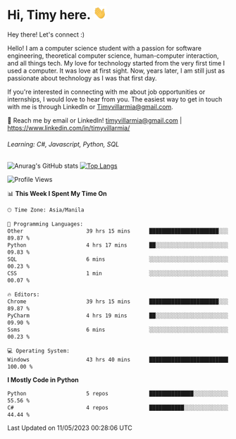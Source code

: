 <h1> Hi, Timy here. <img src="./assets/wave.gif" width="30px" height="30px"></h1> 


   Hey there! Let's connect :)
   
   Hello! I am a computer science student with a passion for software engineering, theoretical computer science, human-computer interaction, and all things tech. My love for technology started from the very first time I used a computer. It was love at first sight. Now, years later, I am still just as passionate about technology as I was that first day. 

If you're interested in connecting with me about job opportunities or internships, I would love to hear from you. The easiest way to get in touch with me is through LinkedIn or Timyvillarmia@gmail.com.

💬 Reach me by email or LinkedIn! timyvillarmia@gmail.com | https://www.linkedin.com/in/timyvillarmia/

###### Learning: C#, Javascript, Python, SQL

![Anurag's GitHub stats](https://github-readme-stats.vercel.app/api?username=TimyVillarmia&show_icons=true&theme=transparent)
[![Top Langs](https://github-readme-stats.vercel.app/api/top-langs?username=TimyVillarmia&show_icons=true&locale=en&layout=compact)](https://github.com/anuraghazra/github-readme-stats)

<!--START_SECTION:waka-->
![Profile Views](http://img.shields.io/badge/Profile%20Views-153-blue)

📊 **This Week I Spent My Time On** 

```text
🕑︎ Time Zone: Asia/Manila

💬 Programming Languages: 
Other                    39 hrs 15 mins      ██████████████████████░░░   89.87 % 
Python                   4 hrs 17 mins       ██░░░░░░░░░░░░░░░░░░░░░░░   09.83 % 
SQL                      6 mins              ░░░░░░░░░░░░░░░░░░░░░░░░░   00.23 % 
CSS                      1 min               ░░░░░░░░░░░░░░░░░░░░░░░░░   00.07 % 

🔥 Editors: 
Chrome                   39 hrs 15 mins      ██████████████████████░░░   89.87 % 
PyCharm                  4 hrs 19 mins       ██░░░░░░░░░░░░░░░░░░░░░░░   09.90 % 
Ssms                     6 mins              ░░░░░░░░░░░░░░░░░░░░░░░░░   00.23 % 

💻 Operating System: 
Windows                  43 hrs 40 mins      █████████████████████████   100.00 % 
```

**I Mostly Code in Python** 

```text
Python                   5 repos             ██████████████░░░░░░░░░░░   55.56 % 
C#                       4 repos             ███████████░░░░░░░░░░░░░░   44.44 % 
```




 Last Updated on 11/05/2023 00:28:06 UTC
<!--END_SECTION:waka--> 




                                                                                                           
                                                               
                                                                                                     

